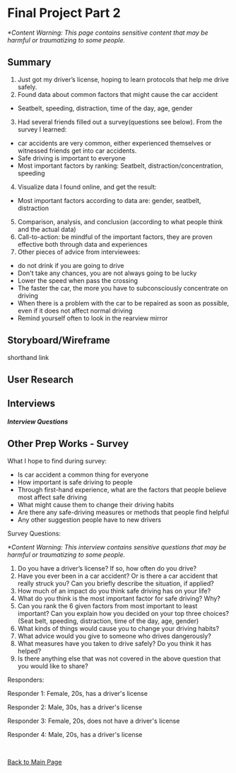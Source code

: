 # Final Project Part 2

_*Content Warning: This page contains sensitive content that may be harmful or traumatizing to some people._

## Summary

1. Just got my driver’s license, hoping to learn protocols that help me drive safely.
2. Found data about common factors that might cause the car accident
* Seatbelt, speeding, distraction, time of the day, age, gender
3. Had several friends filled out a survey(questions see below). From the survey I learned:
* car accidents are very common, either experienced themselves or witnessed friends get into car accidents.
* Safe driving is important to everyone
* Most important factors by ranking: Seatbelt, distraction/concentration, speeding
4. Visualize data I found online, and get the result:
*  Most important factors according to data are: gender, seatbelt, distraction
5. Comparison, analysis, and conclusion (according to what people think and the actual data)
6. Call-to-action: be mindful of the important factors, they are proven effective both through data and experiences
7. Other pieces of advice from interviewees: 
* do not drink if you are going to drive
* Don't take any chances, you are not always going to be lucky
* Lower the speed when pass the crossing
* The faster the car, the more you have to subconsciously concentrate on driving
* When there is a problem with the car to be repaired as soon as possible, even if it does not affect normal driving
* Remind yourself often to look in the rearview mirror


## Storyboard/Wireframe

shorthand link


## User Research


## Interviews

##### Interview Questions
  

## Other Prep Works - Survey
  

What I hope to find during survey:

* Is car accident a common thing for everyone
* How important is safe driving to people
* Through first-hand experience, what are the factors that people believe most affect safe driving
* What might cause them to change their driving habits
* Are there any safe-driving measures or methods that people find helpful
* Any other suggestion people have to new drivers
  
Survey Questions:

_*Content Warning: This interview contains sensitive questions that may be harmful or traumatizing to some people._

1. Do you have a driver’s license? If so, how often do you drive?
2. Have you ever been in a car accident? Or is there a car accident that really struck you? Can you briefly describe the situation, if applied?
3. How much of an impact do you think safe driving has on your life?
4. What do you think is the most important factor for safe driving? Why?
5. Can you rank the 6 given factors from most important to least important? Can you explain how you decided on your top three choices? (Seat belt, speeding, distraction, time of the day, age, gender)
6. What kinds of things would cause you to change your driving habits?
7. What advice would you give to someone who drives dangerously? 
8.  What measures have you taken to drive safely? Do you think it has helped?
9. Is there anything else that was not covered in the above question that you would like to share?

Responders: 
  
Responder 1: Female, 20s, has a driver's license

Responder 2: Male, 30s, has a driver's license

Responder 3: Female, 20s, does not have a driver's license

Responder 4: Male, 20s, has a driver's license


<br/>

[Back to Main Page](/README.md)
